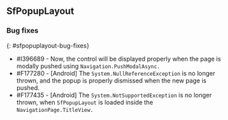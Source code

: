 ## SfPopupLayout

### Bug fixes
{: #sfpopuplayout-bug-fixes}

* \#I396689 - Now, the control will be displayed properly when the page is modally pushed using `Navigation.PushModalAsync.`
* \#F177280 - [Android] The `System.NullReferenceException` is no longer thrown, and the popup is properly dismissed when the new page is pushed.
* \#F177435 - [Android] The `System.NotSupportedException` is no longer thrown, when `SfPopupLayout` is loaded inside the `NavigationPage.TitleView.`
